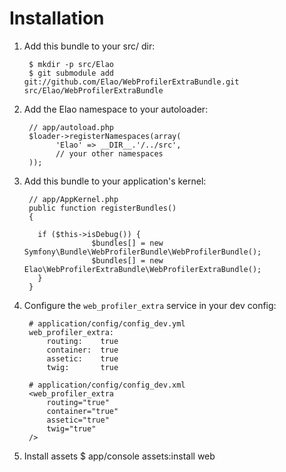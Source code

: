 Installation
============

  1. Add this bundle to your src/ dir:

          $ mkdir -p src/Elao
          $ git submodule add git://github.com/Elao/WebProfilerExtraBundle.git src/Elao/WebProfilerExtraBundle

  2. Add the Elao namespace to your autoloader:

          // app/autoload.php
          $loader->registerNamespaces(array(
                'Elao' => __DIR__.'/../src',
                // your other namespaces
          ));

  3. Add this bundle to your application's kernel:

          // app/AppKernel.php
          public function registerBundles()
          {
	
			if ($this->isDebug()) {
			            $bundles[] = new Symfony\Bundle\WebProfilerBundle\WebProfilerBundle();
			            $bundles[] = new Elao\WebProfilerExtraBundle\WebProfilerExtraBundle();
			}
          }

  4. Configure the `web_profiler_extra` service in your dev config:

          # application/config/config_dev.yml
          web_profiler_extra:
              routing:    true
              container:  true
              assetic:    true
              twig:       true

          # application/config/config_dev.xml
          <web_profiler_extra
              routing="true"
              container="true"
              assetic="true"
              twig="true"
          />
  5. Install assets
          $ app/console assets:install web
